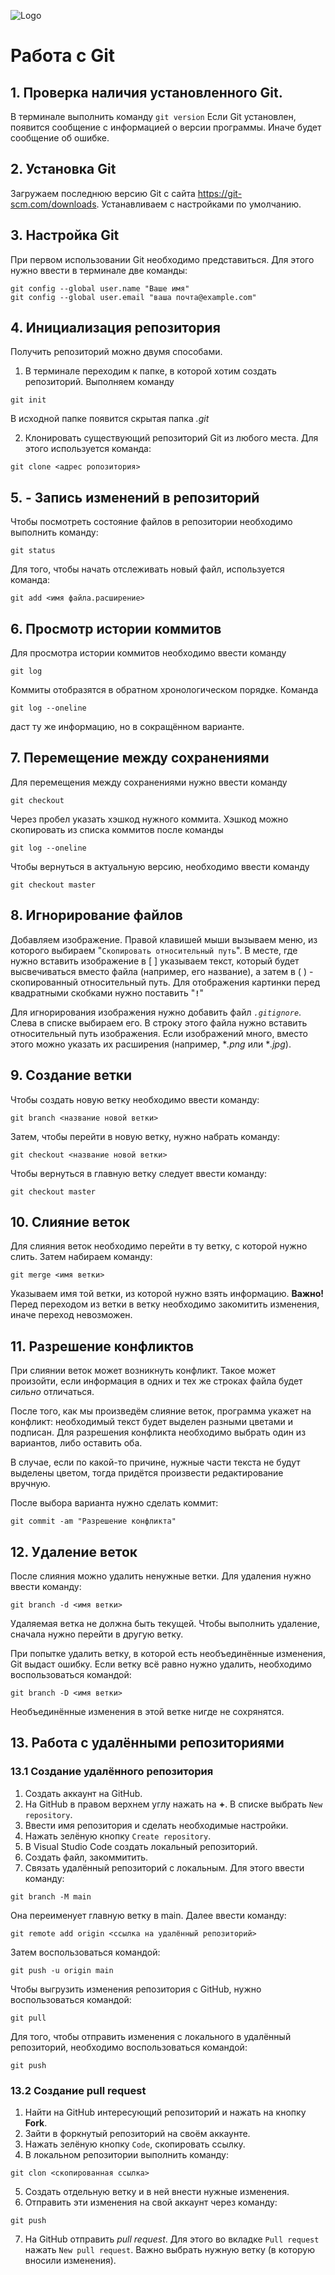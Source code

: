 ![Logo](Git-Logo-1788C.png)
# Работа с Git

## 1. Проверка наличия установленного Git.
В терминале выполнить команду `git version`
Если Git установлен, появится сообщение с информацией о версии программы. Иначе будет сообщение об ошибке.

## 2. Установка Git
Загружаем последнюю версию Git с сайта https://git-scm.com/downloads.
Устанавливаем с настройками по умолчанию.

## 3. Настройка Git
При первом использовании Git необходимо представиться. Для этого нужно ввести в терминале две команды:
```
git config --global user.name "Ваше имя"
git config --global user.email "ваша почта@example.com"
```

## 4. Инициализация репозитория

Получить репозиторий можно двумя способами.
1. В терминале переходим к папке, в которой хотим создать репозиторий.
Выполняем команду
```
git init
```
В исходной папке появится скрытая папка *.git*

2. Клонировать существующий репозиторий Git из любого места. Для этого используется команда:
```
git clone <адрес ропозитория>
```

## 5.  - Запись изменений в репозиторий

Чтобы посмотреть состояние файлов в репозитории необходимо выполнить команду:
```
git status
```
Для того, чтобы начать отслеживать новый файл, используется команда:
```
git add <имя файла.расширение>
```

## 6. Просмотр истории коммитов
Для просмотра истории коммитов необходимо ввести команду
```
git log
```
Коммиты отобразятся в обратном хронологическом порядке.
Команда
```
git log --oneline
```
даст ту же информацию, но в сокращённом варианте.

## 7. Перемещение между сохранениями
Для перемещения между сохранениями нужно 
ввести команду
```
git checkout
```
Через пробел указать хэшкод нужного коммита.
Хэшкод можно скопировать из списка коммитов после команды
```
git log --oneline
```
Чтобы вернуться в актуальную версию, необходимо ввести команду
```
git checkout master
```
## 8. Игнорирование файлов
Добавляем изображение. Правой клавишей мыши вызываем меню, из которого выбираем "`Скопировать относительный путь`". В месте, где нужно вставить изображение в [ ] указываем текст, который будет высвечиваться вместо файла (например, его название), а затем в ( ) - скопированный относительный путь. Для отображения картинки перед квадратными скобками нужно поставить "**`!`**"

Для игнорирования изображения нужно добавить файл *`.gitignore`*. Слева в списке выбираем его. В строку этого файла нужно вставить относительный путь изображения. Если изображений много, вместо этого можно указать их расширения (например, **.png* или **.jpg*).

## 9. Создание ветки
Чтобы создать новую ветку необходимо ввести команду:
```
git branch <название новой ветки>
```
Затем, чтобы перейти в новую ветку, нужно набрать команду:
```
git checkout <название новой ветки>
```
Чтобы вернуться в главную ветку следует ввести команду:
```
git checkout master
```

## 10. Слияние веток
Для слияния веток необходимо перейти в ту ветку, с которой нужно слить. Затем набираем команду:
```
git merge <имя ветки>
```
Указываем имя той ветки, из которой нужно взять информацию.
**Важно!** Перед переходом из ветки в ветку необходимо закомитить изменения, иначе переход невозможен.

## 11. Разрешение конфликтов
При слиянии веток может возникнуть конфликт. Такое может произойти, если информация в одних и тех же строках файла будет *сильно* отличаться.

После того, как мы произведём слияние веток, программа укажет на конфликт: необходимый текст будет выделен разными цветами и подписан. Для разрешения конфликта необходимо выбрать один из вариантов, либо оставить оба.

В случае, если по какой-то причине, нужные части текста не будут выделены цветом, тогда придётся произвести редактирование вручную.

После выбора варианта нужно сделать коммит:
```
git commit -am "Разрешение конфликта"
```

## 12. Удаление веток
После слияния можно удалить ненужные ветки.
Для удаления нужно ввести команду:
```
git branch -d <имя ветки>
```
Удаляемая ветка не должна быть текущей. Чтобы выполнить удаление, сначала нужно перейти в другую ветку.

При попытке удалить ветку, в которой есть необъединённые изменения, Git выдаст ошибку. Если ветку всё равно нужно удалить, необходимо воспользоваться командой:
```
git branch -D <имя ветки>
```
Необъединённые изменения в этой ветке нигде не сохрянятся.

## 13. Работа с удалёнными репозиториями
### 13.1 Создание удалённого репозитория
1. Создать аккаунт на GitHub.
2. На GitHub в правом верхнем углу нажать на **+**. В списке выбрать `New repository`.
3. Ввести имя репозитория и сделать необходимые настройки.
4. Нажать зелёную кнопку `Create repository`.
5. В Visual Studio Code создать локальный репозиторий.
6. Создать файл, закоммитить.
7. Связать удалённый репозиторий с локальным.
Для этого ввести команду:
```
git branch -M main
```
Она переименует главную ветку в main.
Далее ввести команду:
```
git remote add origin <ссылка на удалённый репозиторий>
```
Затем воспользоваться командой:
```
git push -u origin main
```

Чтобы выгрузить изменения репозитория с GitHub, нужно воспользоваться командой:
```
git pull
```

Для того, чтобы отправить изменения с локального в удалённый репозиторий, необходимо воспользоваться командой:
```
git push
```

### 13.2 Создание pull request
1. Найти на GitHub интересующий репозиторий и нажать на кнопку **Fork**.
2. Зайти в форкнутый репозиторий на своём аккаунте.
3. Нажать зелёную кнопку `Code`, скопировать ссылку.
4. В локальном репозитории выполнить команду:
```
git clon <скопированная ссылка>
```
5. Создать отдельную ветку и в ней внести нужные изменения.
6. Отправить эти изменения на свой аккаунт через команду:
```
git push
```
7. На GitHub отправить *pull request*.
Для этого во вкладке `Pull request` нажать `New pull request`. Важно выбрать нужную ветку (в которую вносили изменения).